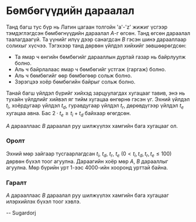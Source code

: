 Бѳмбѳгүүдийн дараалал
=====================
Танд багш тус бүр нь Латин цагаан толгойн 'a'-'z' жижиг үсгээр тэмдэглэгдсэн бѳмбѳгнүүдийн дараалал $A$-г ѳгсѳн. Танд ѳгсѳн дараалал таалагдаагүй. Та үүнийг илүү дээр санагдсан $B$ гэсэн шинэ дарааллаар солихыг хүсчээ. Тэгэхээр танд дѳрвѳн үйлдэл хийхийг зѳвшѳѳрѳгдсѳн:

- Та ямар ч ѳнгийн бѳмбѳгийг дарааллын дуртай газар нь байрлуулж болно.
- Аль ч байрлалаас ямар ч бѳмбѳгийг устгаж (гаргаж) болно.
- Аль ч бѳмбѳгийг ѳѳр бѳмбѳгѳѳр сольж болно.
- Зэрэгцээ хоёр бѳмбѳгийн байрыг сольж болно.

Танай багш үйлдэл бүрийг хийхэд зарцуулагдах хугацааг тавив, энэ нь тухайн үйлдлийг хийвэл яг тийм хугацаа ѳнгѳрнѳ гэсэн үг. Эхний үйлдэл $t_i$, хоёрдугаар үйлдэл $t_d$, гуравдугаар үйлдэл $t_r$, дѳрѳвдүгээр үйлдэл $t_e$ хугацаа авна. Бас $2 · t_e ≥ t_i + t_d$ байхаар ѳгѳгдсѳн.

$A$ дарааллаас $B$ дараалал руу шилжүүлэх хамгийн бага хугацааг ол.

### Оролт
Эхний мѳр зайгаар тусгаарлагдсан $t_i$, $t_d$, $t_r$, $t_e$ ($0 < t_i, t_d, t_r, t_e ≤ 100$) дѳрвѳн бүхэл тоог агуулна. Дараагийн хоёр мѳр $A$, $B$ дарааллыг агуулна. Мѳр бүрийн урт $1$-ээс $4000$-ийн хооронд урттай байна.

### Гаралт
$A$ дарааллаас $B$ дараалал руу шилжүүлэх хамгийн бага хугацааг илэрхийлэх бүхэл тоог хэвлэ.

-- Sugardorj
